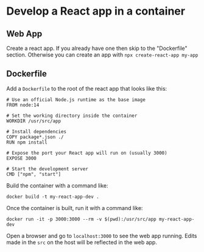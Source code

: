 # Develop a React app in a container

## Web App

Create a react app. If you already have one then skip to the "Dockerfile" section. Otherwise you can create an app with `npx create-react-app my-app`

## Dockerfile

Add a `Dockerfile` to the root of the react app that looks like this:

```
# Use an official Node.js runtime as the base image
FROM node:14

# Set the working directory inside the container
WORKDIR /usr/src/app

# Install dependencies
COPY package*.json ./
RUN npm install

# Expose the port your React app will run on (usually 3000)
EXPOSE 3000

# Start the development server
CMD ["npm", "start"]
```
Build the container with a command like:

```docker build -t my-react-app-dev .```

Once the container is built, run it with a command like:

```docker run -it -p 3000:3000 --rm -v $(pwd):/usr/src/app my-react-app-dev```

Open a browser and go to `localhost:3000` to see the web app running. Edits made in the `src` on the host will be reflected in the web app.
